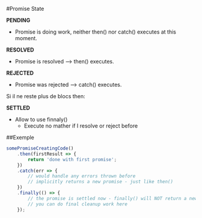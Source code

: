 #Promise State

**PENDING** 

- Promise is doing work, neither then() nor catch() executes at this moment.

**RESOLVED**
 - Promise is resolved --> then() executes.

**REJECTED**
 - Promise was rejected --> catch() executes.
    
 Si il ne reste plus de blocs then:
 
 **SETTLED**
  - Allow to use finnaly()
    - Execute no mather if I resolve or reject before

##Exemple

```javascript
somePromiseCreatingCode()
    .then(firstResult => {
        return 'done with first promise';
    })
    .catch(err => {
        // would handle any errors thrown before
        // implicitly returns a new promise - just like then()
    })
    .finally(() => {
        // the promise is settled now - finally() will NOT return a new promise!
        // you can do final cleanup work here
    });
```